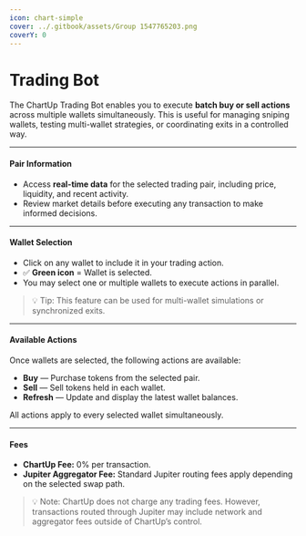 ```yaml
---
icon: chart-simple
cover: ../.gitbook/assets/Group 1547765203.png
coverY: 0
---
```


# Trading Bot

The ChartUp Trading Bot enables you to execute **batch buy or sell actions** across multiple wallets simultaneously. This is useful for managing sniping wallets, testing multi-wallet strategies, or coordinating exits in a controlled way.

***

#### Pair Information

* Access **real-time data** for the selected trading pair, including price, liquidity, and recent activity.
* Review market details before executing any transaction to make informed decisions.

***

#### Wallet Selection

* Click on any wallet to include it in your trading action.
* ✅ **Green icon** = Wallet is selected.
* You may select one or multiple wallets to execute actions in parallel.

> 💡 Tip: This feature can be used for multi-wallet simulations or synchronized exits.

***

#### Available Actions

Once wallets are selected, the following actions are available:

* **Buy** — Purchase tokens from the selected pair.
* **Sell** — Sell tokens held in each wallet.
* **Refresh** — Update and display the latest wallet balances.

All actions apply to every selected wallet simultaneously.

***

#### Fees

* **ChartUp Fee:** 0% per transaction.
* **Jupiter Aggregator Fee:** Standard Jupiter routing fees apply depending on the selected swap path.

> 💡 Note: ChartUp does not charge any trading fees. However, transactions routed through Jupiter may include network and aggregator fees outside of ChartUp’s control.
